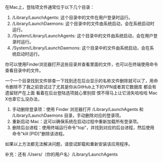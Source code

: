 在Mac上，登陆项文件通常位于以下几个目录：

1. /Library/LaunchAgents: 这个目录中的文件在用户登录时运行。
2. /Library/LaunchDaemons: 这个目录中的文件由系统启动，会在系统启动时运行。
3. /System/Library/LaunchAgents: 这个目录中的文件由系统启动，会在用户登录时运行。
4. /System/Library/LaunchDaemons: 这个目录中的文件由系统启动，会在系统启动时运行。

你可以使用Finder浏览器打开这些目录并查看里面的文件，也可以在终端使用命令查看目录中的文件。

一个一个目录找到文件排查一下找到还在后台显示的名称文件删除就可以了，用命令删除不了我之前尝试过了尤其是你从GitHub上下的VPN或者其它数据库 都会有遗留财产在上面 看着在后台登陆选项就心里别捏 恨不得马上让它消失哈哈哈 Mac X也拿它么没办法，



1. 手动删除登录项：使用 Finder 浏览器打开 /Library/LaunchAgents 和 /Library/LaunchDaemons 目录，手动删除对应的登录项。
2. 重新启动 Mac：这可以确保系统在启动过程中重新加载所有登录项。
3. 删除后台进程：使用终端运行命令"top"，并找到对应的后台进程，然后使用命令"kill [PID]"删除该进程。

如果以上方法都无法解决问题，请尝试卸载和重新安装该应用程序。



补充：还有 /Users/（你的用户名）/Library/LaunchAgents